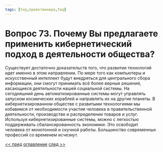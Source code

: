 ```yaml
---
tags: [tvp,проектвенера,faq]
---
```

# Вопрос 73. Почему Вы предлагаете применить кибернетический подход в деятельности общества?

Существует достаточно доказательств того, что развитие технологий идет именно в этом направлении. По мере того как компьютеры и искусственный интеллект будут внедряться для центрального сбора информации, они смогут принимать всё более верные решения, касающиеся деятельности нашей социальной системы. На сегодняшний день автоматизированные системы могут управлять запуском космических кораблей и направлять их на другие планеты. В кибернетизированном обществе с развитыми технологиями мы избавимся от необходимости участия человека в правительственной деятельности, производстве и распределении товаров и услуг. Используя кибернетизированные системы, можно с легкостью поддерживать сбалансированность экономики. Это освободит человека от монотонной и скучной работы. Большинство современных профессий со временем исчезнут.

[<< пред](Вопрос%2072.%20Не%20потеряют%20ли%20люди%20желание%20вообще%20что-нибудь%20делать.md) [оглавление](FAQ%20%D0%BF%D0%BE%20%D0%BF%D1%80%D0%BE%D0%B5%D0%BA%D1%82%D1%83%20%C2%AB%D0%92%D0%B5%D0%BD%D0%B5%D1%80%D0%B0%C2%BB.md) [след >>](Вопрос%2074.%20Что%20произойдет%20через%20поколения,%20когда%20старые%20системы%20начнут%20разрушаться,%20а%20в%20обществе%20останутся%20только%20поэты%20и%20физики-теоретики.md)
